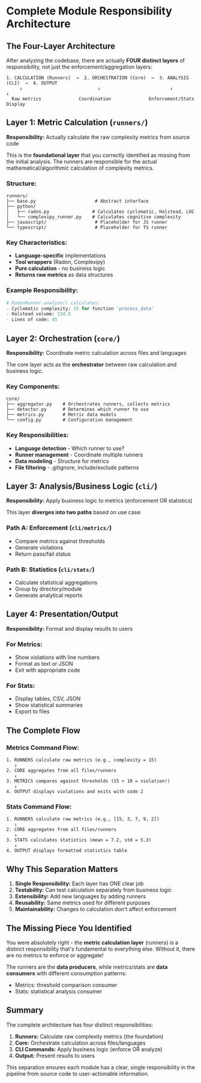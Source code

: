 # Complete Module Responsibility Architecture

## The Four-Layer Architecture

After analyzing the codebase, there are actually **FOUR distinct layers** of responsibility, not just the enforcement/aggregation layers:

```
1. CALCULATION (Runners)  →  2. ORCHESTRATION (Core)  →  3. ANALYSIS (CLI)  →  4. OUTPUT
     ↓                            ↓                          ↓                      ↓
  Raw metrics              Coordination              Enforcement/Stats         Display
```

## Layer 1: Metric Calculation (`runners/`)

**Responsibility:** Actually calculate the raw complexity metrics from source code

This is the **foundational layer** that you correctly identified as missing from the initial analysis. The runners are responsible for the actual mathematical/algorithmic calculation of complexity metrics.

### Structure:
```
runners/
├── base.py                      # Abstract interface
├── python/
│   ├── radon.py                # Calculates cyclomatic, Halstead, LOC
│   └── complexipy_runner.py    # Calculates cognitive complexity
├── javascript/                  # Placeholder for JS runner
└── typescript/                  # Placeholder for TS runner
```

### Key Characteristics:
- **Language-specific** implementations
- **Tool wrappers** (Radon, Complexipy)
- **Pure calculation** - no business logic
- **Returns raw metrics** as data structures

### Example Responsibility:
```python
# RadonRunner.analyze() calculates:
- Cyclomatic complexity: 15 for function 'process_data'
- Halstead volume: 234.5
- Lines of code: 45
```

## Layer 2: Orchestration (`core/`)

**Responsibility:** Coordinate metric calculation across files and languages

The core layer acts as the **orchestrator** between raw calculation and business logic.

### Key Components:
```
core/
├── aggregator.py    # Orchestrates runners, collects metrics
├── detector.py      # Determines which runner to use
├── metrics.py       # Metric data models
└── config.py        # Configuration management
```

### Key Responsibilities:
- **Language detection** - Which runner to use?
- **Runner management** - Coordinate multiple runners
- **Data modeling** - Structure for metrics
- **File filtering** - .gitignore, include/exclude patterns

## Layer 3: Analysis/Business Logic (`cli/`)

**Responsibility:** Apply business logic to metrics (enforcement OR statistics)

This layer **diverges into two paths** based on use case:

### Path A: Enforcement (`cli/metrics/`)
- Compare metrics against thresholds
- Generate violations
- Return pass/fail status

### Path B: Statistics (`cli/stats/`)
- Calculate statistical aggregations
- Group by directory/module
- Generate analytical reports

## Layer 4: Presentation/Output

**Responsibility:** Format and display results to users

### For Metrics:
- Show violations with line numbers
- Format as text or JSON
- Exit with appropriate code

### For Stats:
- Display tables, CSV, JSON
- Show statistical summaries
- Export to files

## The Complete Flow

### Metrics Command Flow:
```
1. RUNNERS calculate raw metrics (e.g., complexity = 15)
   ↓
2. CORE aggregates from all files/runners
   ↓
3. METRICS compares against thresholds (15 > 10 = violation!)
   ↓
4. OUTPUT displays violations and exits with code 2
```

### Stats Command Flow:
```
1. RUNNERS calculate raw metrics (e.g., [15, 3, 7, 9, 2])
   ↓
2. CORE aggregates from all files/runners
   ↓
3. STATS calculates statistics (mean = 7.2, std = 5.3)
   ↓
4. OUTPUT displays formatted statistics table
```

## Why This Separation Matters

1. **Single Responsibility:** Each layer has ONE clear job
2. **Testability:** Can test calculation separately from business logic
3. **Extensibility:** Add new languages by adding runners
4. **Reusability:** Same metrics used for different purposes
5. **Maintainability:** Changes to calculation don't affect enforcement

## The Missing Piece You Identified

You were absolutely right - the **metric calculation layer** (runners) is a distinct responsibility that's fundamental to everything else. Without it, there are no metrics to enforce or aggregate!

The runners are the **data producers**, while metrics/stats are **data consumers** with different consumption patterns:
- Metrics: threshold comparison consumer
- Stats: statistical analysis consumer

## Summary

The complete architecture has four distinct responsibilities:

1. **Runners:** Calculate raw complexity metrics (the foundation)
2. **Core:** Orchestrate calculation across files/languages
3. **CLI Commands:** Apply business logic (enforce OR analyze)
4. **Output:** Present results to users

This separation ensures each module has a clear, single responsibility in the pipeline from source code to user-actionable information.